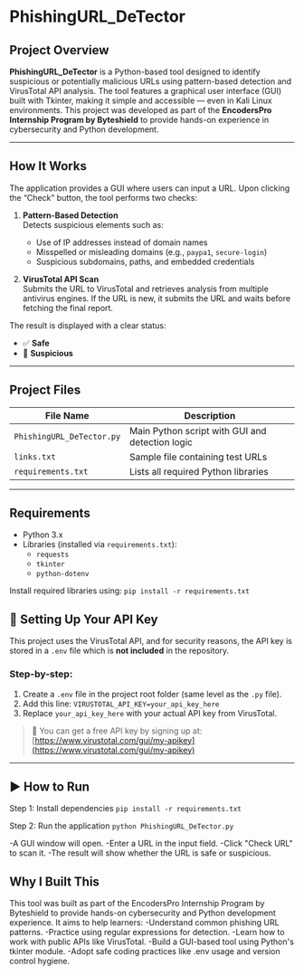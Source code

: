 # PhishingURL_DeTector

## Project Overview  
**PhishingURL_DeTector** is a Python-based tool designed to identify suspicious or potentially malicious URLs using pattern-based detection and VirusTotal API analysis. The tool features a graphical user interface (GUI) built with Tkinter, making it simple and accessible — even in Kali Linux environments. This project was developed as part of the **EncodersPro Internship Program by Byteshield** to provide hands-on experience in cybersecurity and Python development.

---

## How It Works  
The application provides a GUI where users can input a URL. Upon clicking the “Check” button, the tool performs two checks:

1. **Pattern-Based Detection**  
   Detects suspicious elements such as:
   - Use of IP addresses instead of domain names
   - Misspelled or misleading domains (e.g., `paypa1`, `secure-login`)
   - Suspicious subdomains, paths, and embedded credentials

2. **VirusTotal API Scan**  
   Submits the URL to VirusTotal and retrieves analysis from multiple antivirus engines. If the URL is new, it submits the URL and waits before fetching the final report.

The result is displayed with a clear status:
- ✅ **Safe**  
- 🚨 **Suspicious**

---

## Project Files

| File Name               | Description                                      |
|-------------------------|--------------------------------------------------|
| `PhishingURL_DeTector.py` | Main Python script with GUI and detection logic |
| `links.txt`             | Sample file containing test URLs                 |
| `requirements.txt`      | Lists all required Python libraries              |

---

## Requirements

- Python 3.x
- Libraries (installed via `requirements.txt`):
  - `requests`
  - `tkinter`
  - `python-dotenv`

Install required libraries using:
`pip install -r requirements.txt`

## 🔐 Setting Up Your API Key

This project uses the VirusTotal API, and for security reasons, the API key is stored in a `.env` file which is **not included** in the repository.

### Step-by-step:

1. Create a `.env` file in the project root folder (same level as the `.py` file).
2. Add this line:
`VIRUSTOTAL_API_KEY=your_api_key_here`
3. Replace `your_api_key_here` with your actual API key from VirusTotal.

> 🔗 You can get a free API key by signing up at:  
> [https://www.virustotal.com/gui/my-apikey](https://www.virustotal.com/gui/my-apikey)

---

## ▶️ How to Run
Step 1: Install dependencies
`pip install -r requirements.txt`

Step 2: Run the application
`python PhishingURL_DeTector.py`

-A GUI window will open.
-Enter a URL in the input field.
-Click "Check URL" to scan it.
-The result will show whether the URL is safe or suspicious.

## Why I Built This
This tool was built as part of the EncodersPro Internship Program by Byteshield to provide hands-on cybersecurity and Python development experience.
It aims to help learners:
-Understand common phishing URL patterns.
-Practice using regular expressions for detection.
-Learn how to work with public APIs like VirusTotal.
-Build a GUI-based tool using Python's tkinter module.
-Adopt safe coding practices like .env usage and version control hygiene.


